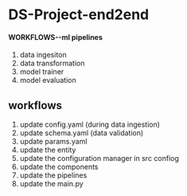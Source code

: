 # DS-Project-end2end

#### WORKFLOWS--ml pipelines

1. data ingesiton
2. data transformation
3. model trainer
4. model evaluation


## workflows
1. update config.yaml (during data ingestion)
2. update schema.yaml (data validation)
3. update params.yaml
4. update the entity
5. update the configuration manager in src confiog
6. update the components
7. update the pipelines
8. update the main.py